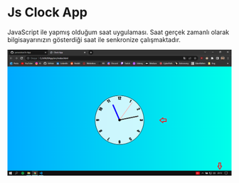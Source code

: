 # Js Clock App
JavaScript ile yapmış olduğum saat uygulaması. Saat gerçek zamanlı olarak bilgisayarınızın gösterdiği saat ile senkronize çalışmaktadır.


![alt text](https://github.com/yunusolcar/Js-App/blob/master/src/Css/clock-app-img.png)
